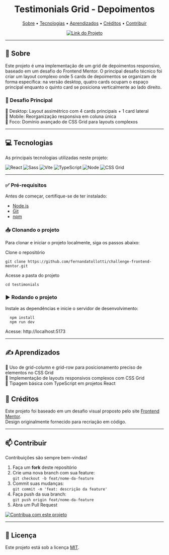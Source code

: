 <h1 align="center">Testimonials Grid - Depoimentos</h1>

<p align="center">
  <a href="#sobre">Sobre</a> • 
  <a href="#tecnologias">Tecnologias</a> • 
  <a href="#aprendizados">Aprendizados</a> • 
  <a href="#créditos">Créditos</a> • 
  <a href="#contribuir">Contribuir</a>
</p>

<p align="center">
  <a href="https://testimonials-grid-demo.netlify.app/" target="_blank">
    <img src="https://img.shields.io/badge/Acesse%20o%20Projeto-b702ff?style=for-the-badge" alt="Link do Projeto">
  </a>
</p>

---

<h2 id="about">📌 Sobre</h2>

Este projeto é uma implementação de um grid de depoimentos responsivo, baseado em um desafio do Frontend Mentor. O principal desafio técnico foi criar um layout complexo onde 5 cards de depoimentos se organizam de forma específica: na versão desktop, quatro cards ocupam o espaço principal enquanto o quinto card se posiciona verticalmente ao lado direito.

### 🎯 Desafio Principal

🔸 Desktop: Layout assimétrico com 4 cards principais + 1 card lateral  
🔸 Mobile: Reorganização responsiva em coluna única  
🔸 Foco: Domínio avançado de CSS Grid para layouts complexos

---

<h2 id="technologies"> 💻 Tecnologias </h2>

As principais tecnologias utilizadas neste projeto:

![React](https://img.shields.io/badge/React-333333?style=for-the-badge&logo=react)
![Sass](https://img.shields.io/badge/Sass-333333?style=for-the-badge&logo=sass)
![Vite](https://img.shields.io/badge/Vite-333333?style=for-the-badge&logo=vite&logoColor=9466FF)
![TypeScript](https://img.shields.io/badge/TypeScript-333333?style=for-the-badge&logo=typescript)
![Node](https://img.shields.io/badge/Node.js-333333?style=for-the-badge&logo=node.js)
![CSS Grid](https://img.shields.io/badge/CSS%20Grid-1572B6?style=for-the-badge&logo=css3&logoColor=white)

---

### ✅ Pré-requisitos

Antes de começar, certifique-se de ter instalado:

- [Node.js](https://nodejs.org/)
- [Git](https://git-scm.com/)
- [npm](https://www.npmjs.com/)

### 📥 Clonando o projeto

Para clonar e iniciar o projeto localmente, siga os passos abaixo:

Clone o repositório

```
git clone https://github.com/fernandatollotti/challenge-frontend-mentor.git
```

Acesse a pasta do projeto

```
cd testimonials
```

### ▶️ Rodando o projeto

Instale as dependências e inicie o servidor de desenvolvimento:

```
  npm install
  npm run dev
```

Acesse: http://localhost:5173

---

<h2 id="learned">✍️ Aprendizados</h2>

🔹 Uso de grid-column e grid-row para posicionamento preciso de elementos no CSS Grid  
🔹 Implementação de layouts responsivos complexos com CSS Grid  
🔹 Tipagem básica com TypeScript em projetos React

<h2 id="credits">🌟 Créditos</h2>

Este projeto foi baseado em um desafio visual proposto pelo site [Frontend Mentor](https://www.frontendmentor.io).  
Design originalmente fornecido para recriação em código.

---

<h2 id="credits">📫 Contribuir</h2>

Contribuições são sempre bem-vindas!

1. Faça um **fork** deste repositório
2. Crie uma nova branch com sua feature:  
   `git checkout -b feat/nome-da-feature `
3. Commit suas mudanças:  
   `git commit -m 'feat: descrição da feature'`
4. Faça push da sua branch:  
   `git push origin feat/nome-da-feature`
5. Abra um Pull Request

[![Contribua com este projeto](https://img.shields.io/badge/Contribua%20com%20este%20projeto-4C9B97?style=for-the-badge&logo=git&logoColor=white)](https://github.com/fernandatollotti/challenge-frontend-mentor/pulls)

---

## 📜 Licença

Este projeto está sob a licença [MIT](./LICENSE).
